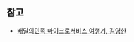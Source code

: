 

## 참고

- [배달의민족 마이크로서비스 여행기, 김영한](https://www.youtube.com/watch?v=BnS6343GTkY&list=PLgXGHBqgT2TuFNlBkBRqf57__Z5IKfo8U&index=2)

